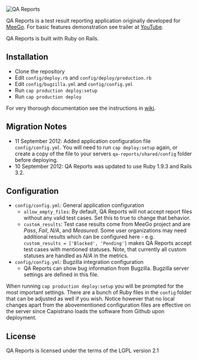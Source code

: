 ![QA Reports](http://qa-reports.meego.com/images/meego_logo_hover.png)

QA Reports is a test result reporting application originally developed for
[MeeGo](http://en.wikipedia.org/wiki/MeeGo). For basic features demonstration
see trailer at [YouTube](http://www.youtube.com/watch?v=sOUkwJT2RBo).

QA Reports is built with Ruby on Rails.

## Installation

*   Clone the repository
*   Edit `config/deploy.rb` and `config/deploy/production.rb`
*   Edit `config/bugzilla.yml` and `config/config.yml`
*   Run `cap production deploy:setup`
*   Run `cap production deploy`

For very thorough documentation see the instructions in [wiki](https://github.com/leonidas/qa-reports/wiki/Setting-up-the-production-environment).

## Migration Notes

*   11 September 2012: Added application configuration file `config/config.yml`. You
    will need to run `cap deploy:setup` again, or create a copy of the file to your
    servers `qa-reports/shared/config` folder before deploying.
*   10 September 2012: QA Reports was updated to use Ruby 1.9.3 and Rails 3.2.

## Configuration

*   `config/config.yml`: General application configuration
    * `allow_empty_files`: By default, QA Reports will not accept report files without any valid test cases. Set this to true to change that behavior.
    * `custom_results`: Test case results come from MeeGo project and are _Pass_, _Fail_, _N/A_, and _Measured_. Some user organizations may need additional results which can be configured here - e.g. `custom_results = ['Blocked', 'Pending']` makes QA Reports accept test cases with mentioned statuses. Note, that currently all custom statuses are handled as _N/A_ in the metrics.
*   `config/config.yml`: Bugzilla integration configuration
    * QA Reports can show bug information from Bugzilla. Bugzilla server settings are defined in this file.

When running `cap production deploy:setup` you will be prompted for the most important settings. There are a bunch of Ruby files in the `config` folder that can be adjusted as well if you wish. Notice however that no local changes apart from the abovementioned configuration files are effective on the server since Capistrano loads the software from Github upon deployment.

## License

QA Reports is licensed under the terms of the LGPL version 2.1
